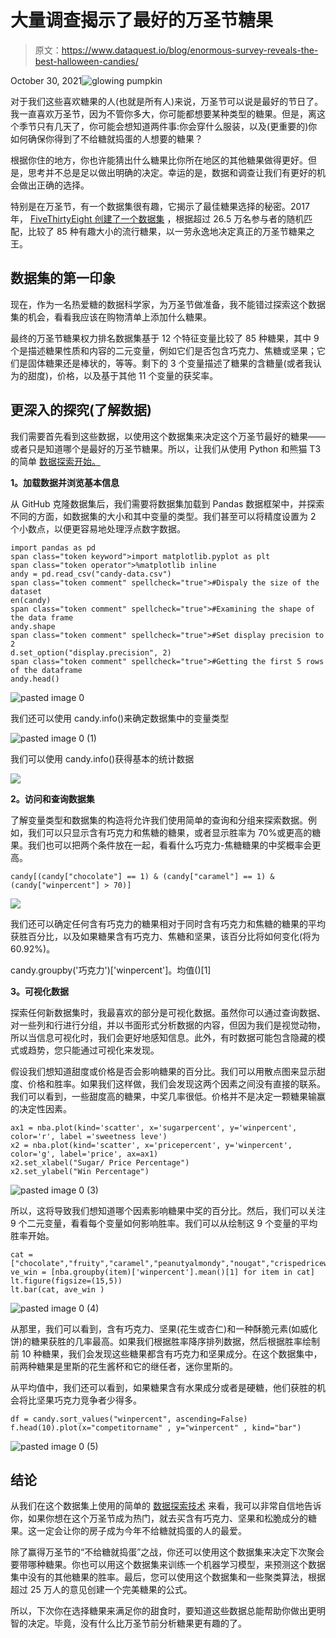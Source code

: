 # 大量调查揭示了最好的万圣节糖果

> 原文：<https://www.dataquest.io/blog/enormous-survey-reveals-the-best-halloween-candies/>

October 30, 2021![glowing pumpkin](img/274dfbe28bbd8cb9a305bcb6dc48af44.png)

对于我们这些喜欢糖果的人(也就是所有人)来说，万圣节可以说是最好的节日了。我一直喜欢万圣节，因为不管你多大，你可能都想要某种类型的糖果。但是，离这个季节只有几天了，你可能会想知道两件事:你会穿什么服装，以及(更重要的)你如何确保你得到了不给糖就捣蛋的人想要的糖果？

根据你住的地方，你也许能猜出什么糖果比你所在地区的其他糖果做得更好。但是，思考并不总是足以做出明确的决定。幸运的是，数据和调查让我们有更好的机会做出正确的选择。

特别是在万圣节，有一个数据集很有趣，它揭示了最佳糖果选择的秘密。2017 年， [FiveThirtyEight 创建了一个数据集](https://fivethirtyeight.com/videos/the-ultimate-halloween-candy-power-ranking/) ，根据超过 26.5 万名参与者的随机匹配，比较了 85 种有趣大小的流行糖果，以一劳永逸地决定真正的万圣节糖果之王。

## 数据集的第一印象

现在，作为一名热爱糖的数据科学家，为万圣节做准备，我不能错过探索这个数据集的机会，看看我应该在购物清单上添加什么糖果。

最终的万圣节糖果权力排名数据集基于 12 个特征变量比较了 85 种糖果，其中 9 个是描述糖果性质和内容的二元变量，例如它们是否包含巧克力、焦糖或坚果；它们是固体糖果还是棒状的，等等。剩下的 3 个变量描述了糖果的含糖量(或者我认为的甜度)，价格，以及基于其他 11 个变量的获奖率。

## 更深入的探究(了解数据)

我们需要首先看到这些数据，以使用这个数据集来决定这个万圣节最好的糖果——或者只是知道哪个是最好的万圣节糖果。所以，让我们从使用 Python 和熊猫 T3 的简单 [数据探索开始。](https://www.dataquest.io/course/pandas-fundamentals/)

**1。加载数据并浏览基本信息**

从 GitHub 克隆数据集后，我们需要将数据集加载到 Pandas 数据框架中，并探索不同的方面，如数据集的大小和其中变量的类型。我们甚至可以将精度设置为 2 个小数点，以便更容易地处理浮点数字数据。

```
import pandas as pd
span class="token keyword">import matplotlib.pyplot as plt
span class="token operator">%matplotlib inline
andy = pd.read_csv("candy-data.csv")
span class="token comment" spellcheck="true">#Dispaly the size of the dataset
en(candy)
span class="token comment" spellcheck="true">#Examining the shape of the data frame
andy.shape
span class="token comment" spellcheck="true">#Set display precision to 2
d.set_option("display.precision", 2)
span class="token comment" spellcheck="true">#Getting the first 5 rows of the dataframe
andy.head()
```

![](img/63af0ae6644a74b1d9258c3d84da9ae3.png "pasted image 0")

我们还可以使用 candy.info()来确定数据集中的变量类型

![](img/519cceb3084c9e47bfb5f53b7aa08a78.png "pasted image 0 (1)")

我们可以使用 candy.info()获得基本的统计数据

![](img/a891222e5c5c0bf13355bc81b08e777a.png)

**2。访问和查询数据集**

了解变量类型和数据集的构造将允许我们使用简单的查询和分组来探索数据。例如，我们可以只显示含有巧克力和焦糖的糖果，或者显示胜率为 70%或更高的糖果。我们也可以把两个条件放在一起，看看什么巧克力-焦糖糖果的中奖概率会更高。

```
candy[(candy["chocolate"] == 1) & (candy["caramel"] == 1) & (candy["winpercent"] > 70)]
```

![](img/52b13b2a1e5456b8987a5bbde81a3994.png)

我们还可以确定任何含有巧克力的糖果相对于同时含有巧克力和焦糖的糖果的平均获胜百分比，以及如果糖果含有巧克力、焦糖和坚果，该百分比将如何变化(将为 60.92%)。

candy.groupby('巧克力')['winpercent']。均值()[1]

**3。可视化数据**

探索任何新数据集时，我最喜欢的部分是可视化数据。虽然你可以通过查询数据、对一些列和行进行分组，并以书面形式分析数据的内容，但因为我们是视觉动物，所以当信息可视化时，我们会更好地感知信息。此外，有时数据可能包含隐藏的模式或趋势，您只能通过可视化来发现。

假设我们想知道甜度或价格是否会影响糖果的百分比。我们可以用散点图来显示甜度、价格和胜率。如果我们这样做，我们会发现这两个因素之间没有直接的联系。我们可以看到，一些甜度高的糖果，中奖几率很低。价格并不是决定一颗糖果输赢的决定性因素。

```
ax1 = nba.plot(kind='scatter', x='sugarpercent', y='winpercent', color='r', label ='sweetness leve')
x2 = nba.plot(kind='scatter', x='pricepercent', y='winpercent', color='g', label='price', ax=ax1)
x2.set_xlabel("Sugar/ Price Percentage")
x2.set_ylabel("Win Percentage")
```

![](img/d4501be88f5ba280898a2f0a837b90c4.png "pasted image 0 (3)")

所以，这将导致我们想知道哪个因素影响糖果中奖的百分比。然后，我们可以关注 9 个二元变量，看看每个变量如何影响胜率。我们可以从绘制这 9 个变量的平均胜率开始。

```
cat = ["chocolate","fruity","caramel","peanutyalmondy","nougat","crispedricewafer","hard","bar","pluribus"]
ve_win = [nba.groupby(item)['winpercent'].mean()[1] for item in cat]
lt.figure(figsize=(15,5))
lt.bar(cat, ave_win )
```

![](img/29bba05d3561ad2632606e146a69a6dc.png "pasted image 0 (4)")

从那里，我们可以看到，含有巧克力、坚果(花生或杏仁)和一种酥脆元素(如威化饼)的糖果获胜的几率最高。如果我们根据胜率降序排列数据，然后根据胜率绘制前 10 种糖果，我们会发现这些糖果都含有巧克力和坚果成分。在这个数据集中，前两种糖果是里斯的花生酱杯和它的继任者，迷你里斯的。

从平均值中，我们还可以看到，如果糖果含有水果成分或者是硬糖，他们获胜的机会将比坚果巧克力竞争者少得多。

```
df = candy.sort_values("winpercent", ascending=False)
f.head(10).plot(x="competitorname" , y="winpercent" , kind="bar")
```

![](img/733c810fafcebbeaa47360c31afa64d9.png "pasted image 0 (5)")

## 结论

从我们在这个数据集上使用的简单的 [数据探索技术](https://www.dataquest.io/course/exploratory-data-visualization/) 来看，我可以非常自信地告诉你，如果你想在这个万圣节成为热门，就去买含有巧克力、坚果和松脆成分的糖果。这一定会让你的房子成为今年不给糖就捣蛋的人的最爱。

除了赢得万圣节的“不给糖就捣蛋”之战，你还可以使用这个数据集来决定下次聚会要带哪种糖果。你也可以用这个数据集来训练一个机器学习模型，来预测这个数据集中没有的其他糖果的胜率。最后，您可以使用这个数据集和一些聚类算法，根据超过 25 万人的意见创建一个完美糖果的公式。

所以，下次你在选择糖果来满足你的甜食时，要知道这些数据总能帮助你做出更明智的决定。毕竟，没有什么比万圣节前分析糖果更有趣的了。